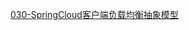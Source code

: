  [030-SpringCloud客户端负载均衡抽象模型](../../25-SpringCloud与Commom抽象/030-SpringCloud客户端负载均衡抽象模型/README.md) 

# 

